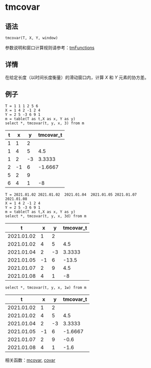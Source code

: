 # tmcovar

## 语法

`tmcovar(T, X, Y, window)`

参数说明和窗口计算规则请参考：[tmFunctions](../themes/tmFunctions.md)

## 详情

在给定长度（以时间长度衡量）的滑动窗口内，计算 *X* 和 *Y* 元素的协方差。

## 例子

```
T = 1 1 1 2 5 6
X = 1 4 2 -1 2 4
Y = 2 5 -3 6 9 1
m = table(T as t,X as x, Y as y)
select *, tmcovar(t, y, x, 3) from m
```

| t | x | y | tmcovar\_t |
| --- | --- | --- | --- |
| 1 | 1 | 2 |  |
| 1 | 4 | 5 | 4.5 |
| 1 | 2 | -3 | 3.3333 |
| 2 | -1 | 6 | -1.6667 |
| 5 | 2 | 9 |  |
| 6 | 4 | 1 | -8 |

```
T = 2021.01.02 2021.01.02  2021.01.04  2021.01.05 2021.01.07 2021.01.08
X = 1 4 2 -1 2 4
Y = 2 5 -3 6 9 1
m = table(T as t,X as x, Y as y)
select *, tmcovar(t, y, x, 3d) from m
```

| t | x | y | tmcovar\_t |
| --- | --- | --- | --- |
| 2021.01.02 | 1 | 2 |  |
| 2021.01.02 | 4 | 5 | 4.5 |
| 2021.01.04 | 2 | -3 | 3.3333 |
| 2021.01.05 | -1 | 6 | -13.5 |
| 2021.01.07 | 2 | 9 | 4.5 |
| 2021.01.08 | 4 | 1 | -8 |

```
select *, tmcovar(t, y, x, 1w) from m
```

| t | x | y | tmcovar\_t |
| --- | --- | --- | --- |
| 2021.01.02 | 1 | 2 |  |
| 2021.01.02 | 4 | 5 | 4.5 |
| 2021.01.04 | 2 | -3 | 3.3333 |
| 2021.01.05 | -1 | 6 | -1.6667 |
| 2021.01.07 | 2 | 9 | -0.6 |
| 2021.01.08 | 4 | 1 | -1.6 |

相关函数：[mcovar](../m/mcovar.md), [covar](../c/covar.md)

